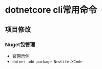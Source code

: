 # dotnetcore cli常用命令

## 项目修改

### Nuget包管理

- [官网示例](https://docs.microsoft.com/zh-cn/dotnet/core/tools/dotnet-add-package#examples)
- `dotnet add package NewLife.XCode`
